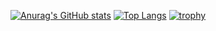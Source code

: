 [![Anurag's GitHub stats](https://github-readme-stats.vercel.app/api?xingranya=anuraghazra)](https://github.com/anuraghazra/github-readme-stats)
[![Top Langs](https://github-readme-stats.vercel.app/api/top-langs/?xingranya=anuraghazra)](https://github.com/anuraghazra/github-readme-stats)
[![trophy](https://github-profile-trophy.vercel.app/?xingranya=ryo-ma)](https://github.com/ryo-ma/github-profile-trophy)
